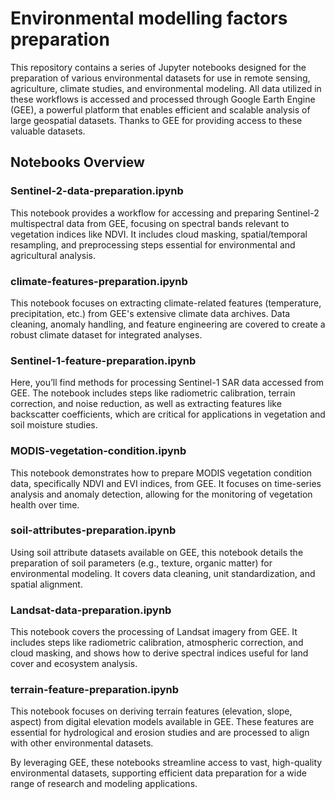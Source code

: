 # Environmental modelling factors preparation

This repository contains a series of Jupyter notebooks designed for the preparation of various environmental datasets for use in remote sensing, agriculture, climate studies, and environmental modeling. All data utilized in these workflows is accessed and processed through Google Earth Engine (GEE), a powerful platform that enables efficient and scalable analysis of large geospatial datasets. Thanks to GEE for providing access to these valuable datasets.

## Notebooks Overview
### Sentinel-2-data-preparation.ipynb
This notebook provides a workflow for accessing and preparing Sentinel-2 multispectral data from GEE, focusing on spectral bands relevant to vegetation indices like NDVI. It includes cloud masking, spatial/temporal resampling, and preprocessing steps essential for environmental and agricultural analysis.

### climate-features-preparation.ipynb
This notebook focuses on extracting climate-related features (temperature, precipitation, etc.) from GEE's extensive climate data archives. Data cleaning, anomaly handling, and feature engineering are covered to create a robust climate dataset for integrated analyses.

### Sentinel-1-feature-preparation.ipynb
Here, you’ll find methods for processing Sentinel-1 SAR data accessed from GEE. The notebook includes steps like radiometric calibration, terrain correction, and noise reduction, as well as extracting features like backscatter coefficients, which are critical for applications in vegetation and soil moisture studies.

### MODIS-vegetation-condition.ipynb
This notebook demonstrates how to prepare MODIS vegetation condition data, specifically NDVI and EVI indices, from GEE. It focuses on time-series analysis and anomaly detection, allowing for the monitoring of vegetation health over time.

### soil-attributes-preparation.ipynb
Using soil attribute datasets available on GEE, this notebook details the preparation of soil parameters (e.g., texture, organic matter) for environmental modeling. It covers data cleaning, unit standardization, and spatial alignment.

### Landsat-data-preparation.ipynb
This notebook covers the processing of Landsat imagery from GEE. It includes steps like radiometric calibration, atmospheric correction, and cloud masking, and shows how to derive spectral indices useful for land cover and ecosystem analysis.

###  terrain-feature-preparation.ipynb
This notebook focuses on deriving terrain features (elevation, slope, aspect) from digital elevation models available in GEE. These features are essential for hydrological and erosion studies and are processed to align with other environmental datasets.

By leveraging GEE, these notebooks streamline access to vast, high-quality environmental datasets, supporting efficient data preparation for a wide range of research and modeling applications.
